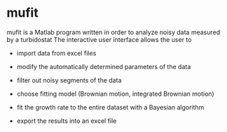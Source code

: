 mufit
=====

mufit is a Matlab program written in order to analyze noisy data measured by a turbidostat
The interactive user interface allows the user to

 - import data from excel files

 - modify the automatically determined parameters of the data

 - filter out noisy segments of the data
 
 - choose fitting model (Brownian motion, integrated Brownian motion)
 
 - fit the growth rate to the entire dataset with a Bayesian algorithm
 
 - export the results into an excel file